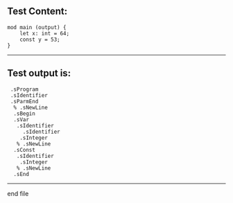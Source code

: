 
Test Content: 
-------------------------
```
mod main (output) {
    let x: int = 64;
    const y = 53;
}
```
------------------------
Test output is: 
-------------------------
```
 .sProgram
 .sIdentifier
 .sParmEnd
  % .sNewLine
  .sBegin
  .sVar
   .sIdentifier
     .sIdentifier
    .sInteger
   % .sNewLine
  .sConst
   .sIdentifier
    .sInteger
   % .sNewLine
  .sEnd

```
------------------------

end file
